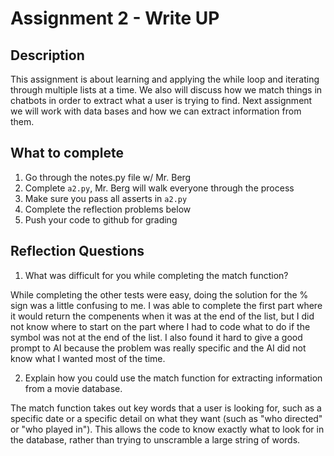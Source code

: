 # Assignment 2 - Write UP

## Description
This assignment is about learning and applying the while loop and iterating through multiple lists at a time.  We also will discuss how we match things in chatbots in order to extract what a user is trying to find.  Next assignment we will work with data bases and how we can extract information from them.

## What to complete
1. Go through the notes.py file w/ Mr. Berg
2. Complete `a2.py`, Mr. Berg will walk everyone through the process
3. Make sure you pass all asserts in `a2.py`
4. Complete the reflection problems below
5. Push your code to github for grading

## Reflection Questions
1. What was difficult for you while completing the match function?

While completing the other tests were easy, doing the solution for the % sign was a little confusing to me. I was able to complete the first part where it would return the compenents when it was at the end of the list, but I did not know where to start on the part where I had to code what to do if the symbol was not at the end of the list. I also found it hard to give a good prompt to AI because the problem was really specific and the AI did not know what I wanted most of the time.

2. Explain how you could use the match function for extracting information from a movie database.

The match function takes out key words that a user is looking for, such as a specific date or a specific detail on what they want (such as "who directed" or "who played in"). This allows the code to know exactly what to look for in the database, rather than trying to unscramble a large string of words. 
